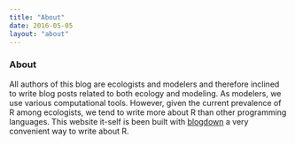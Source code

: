 ```yaml
---
title: "About"
date: 2016-05-05
layout: "about"
---
```



### About

All authors of this blog are ecologists and modelers and therefore inclined to
write blog posts related to both ecology and modeling. As modelers, we use
various computational tools. However, given the current prevalence of R among
ecologists, we tend to write more about R than other programming languages. This
website it-self is been built with [blogdown](https://bookdown.org/yihui/blogdown/)
a very convenient way to write about R.
